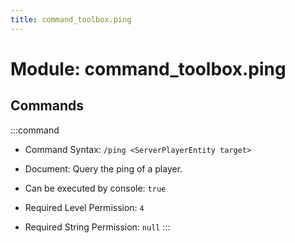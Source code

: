 ```yaml
---
title: command_toolbox.ping
---
```



# Module: command_toolbox.ping

## Commands
:::command
- Command Syntax: `/ping <ServerPlayerEntity target>`
- Document:   Query the ping of a player.


- Can be executed by console: `true`
- Required Level Permission: `4`
- Required String Permission: `null`
:::
